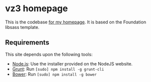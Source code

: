 # vz3 homepage

This is the codebase [for my homepage](http://www.vz3.co). It is based on the Foundation libsass template.

## Requirements

This site depends upon the following tools:

  * [Node.js](http://nodejs.org): Use the installer provided on the NodeJS website.
  * [Grunt](http://gruntjs.com/): Run `[sudo] npm install -g grunt-cli`
  * [Bower](http://bower.io): Run `[sudo] npm install -g bower`

